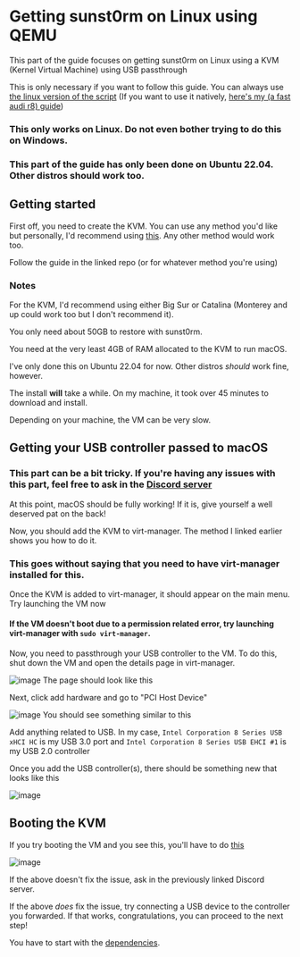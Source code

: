 # Getting sunst0rm on Linux using QEMU

This part of the guide focuses on getting sunst0rm on Linux using a KVM (Kernel Virtual Machine) using USB passthrough

This is only necessary if you want to follow this guide. You can always use [the linux version of the script](https://github.com/MCApollo/sunst0rm) (If you want to use it natively, [here's my (a fast audi r8) guide](https://github.com/afastaudir8/sunst0rm-guide-linux))    

### This only works on Linux. Do not even bother trying to do this on Windows.

### This part of the guide has only been done on Ubuntu 22.04. Other distros should work too.



## Getting started

First off, you need to create the KVM. You can use any method you'd like but personally, I'd recommend using [this](https://github.com/notAperson535/OneClick-macOS-Simple-KVM). Any other method would work too.

Follow the guide in the linked repo (or for whatever method you're using)

### Notes
For the KVM, I'd recommend using either Big Sur or Catalina (Monterey and up could work too but I don't recommend it).

You only need about 50GB to restore with sunst0rm.

You need at the very least 4GB of RAM allocated to the KVM to run macOS.

I've only done this on Ubuntu 22.04 for now. Other distros *should* work fine, however.

The install **will** take a while. On my machine, it took over 45 minutes to download and install.

Depending on your machine, the VM can be very slow.

## Getting your USB controller passed to macOS

### This part can be a bit tricky. If you're having any issues with this part, feel free to ask in the [Discord server](https://discord.gg/TqVH6NBwS3)

At this point, macOS should be fully working! If it is, give yourself a well deserved pat on the back!

Now, you should add the KVM to virt-manager. The method I linked earlier shows you how to do it.

### This goes without saying that you need to have virt-manager installed for this.

Once the KVM is added to virt-manager, it should appear on the main menu. Try launching the VM now

#### If the VM doesn't boot due to a permission related error, try launching virt-manager with `sudo virt-manager`.

Now, you need to passthrough your USB controller to the VM. To do this, shut down the VM and open the details page in virt-manager.

![image](https://user-images.githubusercontent.com/45905959/198859377-70c9df94-ce47-4b39-82fa-326d1a7b0b5a.png)
The page should look like this 

Next, click add hardware and go to "PCI Host Device"

![image](https://user-images.githubusercontent.com/45905959/198859403-5bebabfb-87cf-4ad2-bde6-7db3292056b4.png)
You should see something similar to this

Add anything related to USB. In my case, `Intel Corporation 8 Series USB xHCI HC` is my USB 3.0 port and `Intel Corporation 8 Series USB EHCI #1` is my USB 2.0 controller

Once you add the USB controller(s), there should be something new that looks like this 

![image](https://user-images.githubusercontent.com/45905959/198860052-08dded3e-560c-4843-852f-33293addfb05.png)

## Booting the KVM
If you try booting the VM and you see this, you'll have to do [this](https://bit.ly/3DkkNqI)

![image](https://user-images.githubusercontent.com/45905959/198859967-57e8d530-df79-4d8a-8e31-d0f0ee35410e.png)

If the above doesn't fix the issue, ask in the previously linked Discord server.

If the above *does* fix the issue, try connecting a USB device to the controller you forwarded. If that works, congratulations, you can proceed to the next step!

You have to start with the [dependencies](docs/install/DEPENDENCIES.md).
